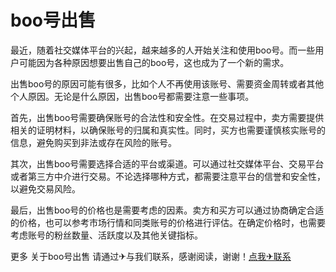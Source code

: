 # boo号出售

最近，随着社交媒体平台的兴起，越来越多的人开始关注和使用boo号。而一些用户可能因为各种原因想要出售自己的boo号，这也成为了一个新的需求。

出售boo号的原因可能有很多，比如个人不再使用该账号、需要资金周转或者其他个人原因。无论是什么原因，出售boo号都需要注意一些事项。

首先，出售boo号需要确保账号的合法性和安全性。在交易过程中，卖方需要提供相关的证明材料，以确保账号的归属和真实性。同时，买方也需要谨慎核实账号的信息，避免购买到非法或存在风险的账号。

其次，出售boo号需要选择合适的平台或渠道。可以通过社交媒体平台、交易平台或者第三方中介进行交易。不论选择哪种方式，都需要注意平台的信誉和安全性，以避免交易风险。

最后，出售boo号的价格也是需要考虑的因素。卖方和买方可以通过协商确定合适的价格，也可以参考市场行情和同类账号的价格进行评估。在确定价格时，也需要考虑账号的粉丝数量、活跃度以及其他关键指标。

更多 关于boo号出售 请通过✈与我们联系，感谢阅读，谢谢！[点我✈联系](https://1.k02.cc)